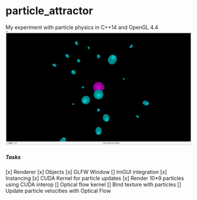 # particle_attractor
My experiment with particle physics in C++14 and OpenGL 4.4
![screen.png](./res/screen.png)

##### Tasks
[x] Renderer
[x] Objects
[x] GLFW Window
[] ImGUI integration
[x] Instancing 
[x] CUDA Kernel for particle updates
[x] Render 10\*9 particles using CUDA interop
[] Optical flow kernel
[] Bind texture with particles
[] Update particle velocities with Optical Flow  
